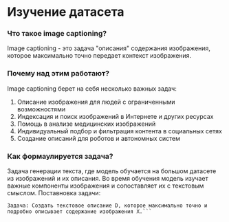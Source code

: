 # Изучение датасета
### Что такое image captioning?
Image captioning - это задача "описания" содержания изображения, которое максимально точно передает контекст изображения.
### Почему над этим работают?
Image captioning берет на себя несколько важных задач:
1. Описание изображения для людей с ограниченными возможностями
2. Индексация и поиск изображений в Интернете и других ресурсах
3. Помощь в анализе медицинских изображений
4. Индивидуальный подбор и фильтрация контента в социальных сетях
5. Создание описаний для роботов и автономных систем
### Как формаулируется задача?
Задача генерации текста, где модель обучается на большом датасете из изображений и их описания. Во время обучения модель изучает важные компоненты изображения и сопоставляет их с текстовым смыслом. Поставновка задачи: 
```Дано: Изображение Х.
Задача: Создать текстовое описание D, которое максимально точно и подробно описывает содержание изображения Х.```